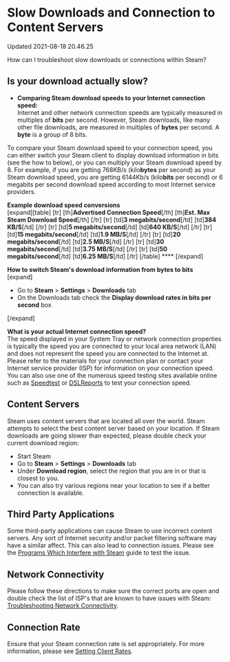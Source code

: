 # Slow Downloads and Connection to Content Servers
Updated 2021-08-18 20.46.25

How can I troubleshoot slow downloads or connections within Steam?  
  
## Is your download actually slow?

* **Comparing Steam download speeds to your Internet connection speed:**  
Internet and other network connection speeds are typically measured in multiples of **bits** per second. However, Steam downloads, like many other file downloads, are measured in multiples of **bytes** per second. A **byte** is a group of 8 bits.  
  
To compare your Steam download speed to your connection speed, you can either switch your Steam client to display download information in bits (see the how to below), or you can multiply your Steam download speed by 8. For example, if you are getting 768KB/s (kilo**bytes** per second) as your Steam download speed, you are getting 6144Kb/s (kilo**bits** per second) or 6 megabits per second download speed according to most Internet service providers.  
  
**Example download speed conversions**  
[expand][table]  		  			[tr]  				[th]**Advertised Connection Speed**[/th]  				[th]**Est. Max Steam Download Speed**[/th]  			[/tr]  			[tr]  				[td]**3 megabits/second**[/td]  				[td]**384 KB/S**[/td]  			[/tr]  			[tr]  				[td]**5 megabits/second**[/td]  				[td]**640 KB/S**[/td]  			[/tr]  			[tr]  				[td]**15 megabits/second**[/td]  				[td]**1.9 MB/S**[/td]  			[/tr]  			[tr]  				[td]**20 megabits/second**[/td]  				[td]**2.5 MB/S**[/td]  			[/tr]  			[tr]  				[td]**30 megabits/second**[/td]  				[td]**3.75 MB/S**[/td]  			[/tr]  			[tr]  				[td]**50 megabits/second**[/td]  				[td]**6.25 MB/S**[/td]  			[/tr]  		  	[/table] ****  [/expand]  
  
**How to switch Steam's download information from bytes to bits**  
[expand]  

* Go to **Steam** > **Settings** > **Downloads** tab
* On the Downloads tab check the **Display download rates in bits per second** box

[/expand]  
  
**What is your actual Internet connection speed?**  
The speed displayed in your System Tray or network connection properties is typically the speed you are connected to your local area network (LAN) and does not represent the speed you are connected to the Internet at. Please refer to the materials for your connection plan or contact your Internet service provider (ISP) for information on your connection speed. You can also use one of the numerous speed testing sites available online such as [Speedtest](https://www.speedtest.net/) or [DSLReports](http://www.dslreports.com/) to test your connection speed.

    
## Content Servers
Steam uses content servers that are located all over the world. Steam attempts to select the best content server based on your location.  If Steam downloads are going slower than expected, please double check your current download region:  

* Start Steam
* Go to **Steam** > **Settings** > **Downloads** tab
* Under **Download region**, select the region that you are in or that is closest to you.
* You can also try various regions near your location to see if a better connection is available.

  
## Third Party Applications
Some third-party applications can cause Steam to use incorrect content servers. Any sort of Internet security and/or packet filtering software may have a similar affect. This can also lead to connection issues. Please see the [Programs Which Interfere with Steam](https://help.steampowered.com/en/faqs/view/1F39-DCB4-FF28-5748) guide to test the issue.  
  
## Network Connectivity
Please follow these directions to make sure the correct ports are open and double check the list of ISP's that are known to have issues with Steam: [Troubleshooting Network Connectivity](https://help.steampowered.com/en/faqs/view/669A-2F68-D1D1-A5EC).  
  
## Connection Rate
Ensure that your Steam connection rate is set appropriately. For more information, please see [Setting Client Rates](https://help.steampowered.com/en/faqs/view/163C-7C89-406E-2F63).  
  
